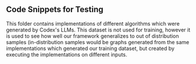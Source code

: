 ## Code Snippets for Testing

This folder contains implementations of different algorithms which were generated by Codex's LLMs. This dataset is not used for training, however it is used to see how well our framework generalizes to out of distribution samples (in-distribution samples would be graphs generated from the same implementations which generated our training dataset, but created by executing the implementations on different inputs.
